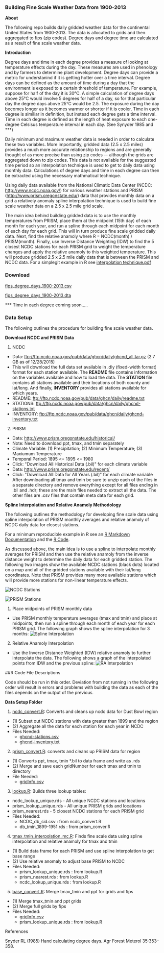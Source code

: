 ### Building Fine Scale Weather Data from 1900-2013

**About**

The following repo builds daily gridded weather data for the continental United States from 1900-2013.  The data is allocated to grids and then aggregated to fips (zip codes).  Degree days and degree time are calculated as a result of fine scale weather data.

**Introduction**

Degree days and time in each degree provides a measure of looking at temperature effects during the day.  These measures are used in phenology and by farmers to determine plant development.  Degree days can provide a metric for understanind if it is getting hotter over a time interval.  Degree days can be defined as the amount of time during a day that the environment is exposed to a certain threshold of temperature. For example, suppose for half of the day it is 30°C. A simple calculation of degree days above 25°C would involve 5 degrees for half of a day, so for that particular day the degree days above 25°C would be 2.5. The exposure during the day becomes longer as it becomes warmer or shorter if it is cooler.  Time in each degree is similiar in definition, but instead each degree gets a time interval.  Time in each degree is defined as the length of heat exposure to each one-degree Celsisus temperature interval in each day.  (See Synyder 1985 and ***)

Daily minimum and maximum weather data is needed in order to calculate these two variables.  More importantly, gridded data (2.5 x 2.5 miles) provides a much more accurate relationship to regions and are generally thought of as more precise than using zip codes -- although the grids are aggregated down to zip codes.  This data is not available for the suggested time period so an interpolation technique is used to get to daily data using monthly data.  Calculations of degree days and time in each degree can then be extracted using the necessary mathmatical technique.

Using daily data available from the National Climatic Data Center (NCDC: http://www.ncdc.noaa.gov/) for various weather stations and PRISM (http://www.prism.oregonstate.edu/) data that provides monthly data on a grid a relatively anomaly spline interpolation technique is used to build fine scale weather data on a 2.5 x 2.5 mile grid scale.

The main idea behind building gridded data is to use the monthly temperatures from PRISM, place them at the midpoint (15th day) of each month for each year, and run a spline through each midpoint for each month of each day for each grid.  This will in turn produce fine scale gridded daily data.  Next, find the relative anamoly where R = NCDC(month) / PRISM(month). Finally, use Inverse Distance Weighting (IDW) to find the 5 closest NCDC stations for each PRISM grid to weight the temperature changes and apply the relative anamoly to this weighted temperature.  This will produce gridded 2.5 x 2.5 mile daily data that is between the PRISM and NCDC data.  For a simplegit example in R see [interpolation technique.pdf](https://github.com/johnwoodill/Fine-Scale-Weather-Interpolation/blob/master/Documentation/interpolation_technique.pdf)

### Download

[fips_degree_days_1900-2013.csv](https://s3-us-west-1.amazonaws.com/degree.days/fips_degree_days_1900-2013.csv)

[fips_degree_days_1900-2013.dta](https://s3-us-west-1.amazonaws.com/degree.days/fips_degree_days_1900-2013.dta)

*** Time in each degree coming soon.....

### Data Setup

The following outlines the procedure for building fine scale weather data.

**Download NCDC and PRISM Data**

1. NCDC
  * Data: ftp://ftp.ncdc.noaa.gov/pub/data/ghcn/daily/ghcnd_all.tar.gz (2.7 GB as of 12/28/2015)
  * This will download the full data set available in .dly (fixed-width format) format for each station available.  The **README** file contains information on the variables available and how to load the data.  The **STATION** file contains all stations available and their locations of both county and lat/long.  And finally, **INVENTORY** provides all stations available for which years.
  * README: ftp://ftp.ncdc.noaa.gov/pub/data/ghcn/daily/readme.txt
  * STATIONS: ftp://ftp.ncdc.noaa.gov/pub/data/ghcn/daily/ghcnd-stations.txt
  * INVENTORY: ftp://ftp.ncdc.noaa.gov/pub/data/ghcn/daily/ghcnd-inventory.txt
2. PRISM
  * Data: http://www.prism.oregonstate.edu/historical/     
  * Note: Need to download ppt, tmax, and tmin separately
  * Climate Variable: (1) Precipitation; (2) Minimum Temperature; (3) Maxiumum Temperature
  * Temporal Period: 1895 <= 1895 <= 1980
  * Click: "Download All Historical Data (.bil)" for each climate variable
  * Data: http://www.prism.oregonstate.edu/recent/
  * Click: "Download All Data for All Years (.bil)" for each climate variable
  After downloading all tmax and tmin be sure to unzip each of the files in a separate directory and remove everything except for all files ending in .bil and .hdr; these are the main files needed to extract all the data.  The other files are  .csv files that contain meta data for each grid.
  
**Spline Interpolation and Relative Anamoly Methodology**

The following outlines the methodology for developing fine scale data using spline interpolation of PRISM monthly averages and relative anamoly of NCDC daily data for closest stations.

For a minimum reproducible example in R see an [R Markdown Documentation](https://github.com/johnwoodill/Fine-Scale-Weather-Interpolation/blob/master/Documentation/interpolation_technique.pdf) and the [R Code](https://github.com/johnwoodill/Fine-Scale-Weather-Interpolation/blob/master/Documentation/interpolation_technique_example.R).

As discussed above, the main idea is to use a spline to interpolate monthly averages for PRISM and then use the relative anamoly from the inverse distance weight to determine the daily data for each gridded station.  The following two images show the available NCDC stations (black dots) located on a map and all of the gridded stations available with their lat/long coordinates.  Note that PRISM provides many more available stations which will provide more stations for non-linear temperature effects.

![NCDC Stations](https://github.com/johnwoodill/Fine-Scale-Weather-Interpolation/blob/master/Figures/NCDC_Stations.png)

![PRISM Stations](https://github.com/johnwoodill/Fine-Scale-Weather-Interpolation/blob/master/Figures/PRISM_Stations.png)


1. Place midpoints of PRISM monthly data
  * Use PRISM monthly temperature averages (tmax and tmin) and place at midpoints, then run a spline through each month of each year for each PRISM grid.  The following graph shows the spline interpolation for 3 months:
![Spline Interpolation](https://github.com/johnwoodill/Fine-Scale-Weather-Interpolation/blob/master/Figures/Spline_Interpolation.png)
2. Relative Anamoly Interpolation
  * Use the Inverse Distance Weighted (IDW) relative anamoly to further interpolate the data.  The following shows a graph of the interpolated points from IDW and the previous spline:
![RA Interpolation](https://github.com/johnwoodill/Fine-Scale-Weather-Interpolation/blob/master/Figures/RA_Interpolation.png)

##R Code File Descriptions

  Code should be run in this order.  Deviation from not running in the following order will result in errors and problems with building the data as each of the files depends on the output of the previous.

**Data Setup Folder**

1. [ncdc_convert.R](https://github.com/johnwoodill/Fine-Scale-Weather-Interpolation/blob/master/ncdc_convert.R): Converts and cleans up ncdc data for Dust Bowl region
  * (1) Subset out NCDC stations with data greater than 1899 and the region
  * (2) Aggregate all the data for each station for each year in NCDC
  * Files Needed: 
    * [ghcnd-stations.csv](https://github.com/johnwoodill/Fine-Scale-Weather-Interpolation/blob/master/Data/ghcnd-stations.csv)
    * [ghcnd-inventory.txt](https://github.com/johnwoodill/Fine-Scale-Weather-Interpolation/blob/master/Data/ghcnd-inventory.txt)

2. [prism_convert.R](https://github.com/johnwoodill/Fine-Scale-Weather-Interpolation/blob/master/prism_convert.R): converts and cleans up PRISM data for region
  * (1) Converts ppt, tmax, tmin *.bil to data frame and write as .rds
  * (2) Merge and save each gridNumber for each tmax and tmin to directory
  * File Needed: 
    * [gridInfo.csv](https://github.com/johnwoodill/Fine-Scale-Weather-Interpolation/blob/master/Data/gridInfo.csv)

3. [lookup.R](https://github.com/johnwoodill/Fine-Scale-Weather-Interpolation/blob/master/lookup.R): Builds three lookup tables: 
  * ncdc_lookup_unique.rds - All unique NCDC stations and locations
  * prism_lookup_unique.rds - All unique PRISM grids and locations
  * prism_nearest.rds - 5 closest NCDC stations for each PRISM grid
  * Files Needed:
    * NCDC_db_sid.csv : from ncdc_convert.R
    * db_tmin_1899-1951.rds : from prism_conver.R

4. [tmax_tmin_interpolation_mc.R](https://github.com/johnwoodill/Fine-Scale-Weather-Interpolation/blob/master/tmax_tmin_interpolation_mc.R): Finds fine scale data using spline interpolation and relative anamoly for tmax and tmin
  * (1) Build data frame for each PRISM and use spline interpolation to get base range
  * (2) Use relative anomaly to adjust base PRISM to NCDC
  * Files Needed:
    * prism_lookup_unique.rds : from lookup.R
    * prism_nearest.rds : from lookup.R
    * ncdc_lookup_unique.rds : from lookup.R
 
5. [base_convert.R](https://github.com/johnwoodill/Fine-Scale-Weather-Interpolation/blob/master/base_convert.R): Merge tmax_tmin and ppt for grids and fips
  * (1) Merge tmax_tmin and ppt grids
  * (2) Merge full grids by fips
  * Files Needed:
    * [gridInfo.csv](https://github.com/johnwoodill/Fine-Scale-Weather-Interpolation/blob/master/Data/gridInfo.csv)
    * prism_lookup_unique.rds : from lookup.R


References

Snyder RL (1985) Hand calculating degree days. Agr Forest Meterol 35:353–358.
 



